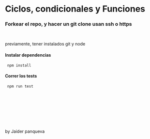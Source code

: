 ﻿# Ciclos, condicionales y Funciones
 
 
<h3>Forkear el repo, y hacer un git clone usan ssh o https</h2>
<br>
<p>previamente, tener instalados git y node </p>
<h4>Instalar dependencias</h4>
<code> npm install </code>
<h4>Correr los tests</h4>
<code> npm run test</code>

<br>
<br>
<br>
<br>
<br><br>
<br>
<br>
<p>by Jaider panqueva</p>
